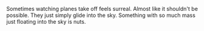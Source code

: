 Sometimes watching planes take off feels surreal. Almost like it shouldn't be possible. They just simply glide into the sky. Something with so much mass just floating into the sky is nuts.